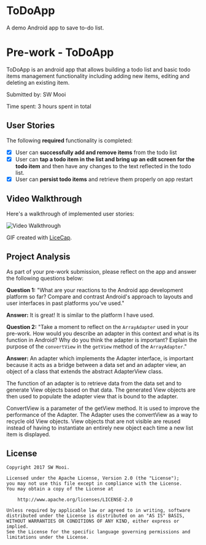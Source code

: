 # ToDoApp
A demo Android app to save to-do list.

# Pre-work - ToDoApp

ToDoApp is an android app that allows building a todo list and basic todo items management functionality including adding new items, editing and deleting an existing item.

Submitted by: SW Mooi

Time spent: 3 hours spent in total

## User Stories

The following **required** functionality is completed:

* [x] User can **successfully add and remove items** from the todo list
* [x] User can **tap a todo item in the list and bring up an edit screen for the todo item** and then have any changes to the text reflected in the todo list.
* [x] User can **persist todo items** and retrieve them properly on app restart

## Video Walkthrough

Here's a walkthrough of implemented user stories:

<img src='https://imgur.com/OXMFYTt.gif' title='Video Walkthrough' width='' alt='Video Walkthrough' />

GIF created with [LiceCap](http://www.cockos.com/licecap/).

## Project Analysis

As part of your pre-work submission, please reflect on the app and answer the following questions below:

**Question 1:** "What are your reactions to the Android app development platform so far? Compare and contrast Android's approach to layouts and user interfaces in past platforms you've used."

**Answer:** It is great! It is similar to the platform I have used.

**Question 2:** "Take a moment to reflect on the `ArrayAdapter` used in your pre-work. How would you describe an adapter in this context and what is its function in Android? Why do you think the adapter is important? Explain the purpose of the `convertView` in the `getView` method of the `ArrayAdapter`."

**Answer:** An adapter which implements the Adapter interface, is important because it acts as a bridge between a data set and an adapter view, an object of a class that extends the abstract AdapterView class. 

The function of an adapter is to retrieve data from the data set and to generate View objects based on that data. The generated View objects are then used to populate the adapter view that is bound to the adapter.

ConvertView is a parameter of the getView method. It is used to improve the performance of the Adapter. The Adapter uses the convertView as a way to recycle old View objects. View objects that are not visible are reused instead of having to instantiate an entirely new object each time a new list item is displayed.


## License

    Copyright 2017 SW Mooi.

    Licensed under the Apache License, Version 2.0 (the "License");
    you may not use this file except in compliance with the License.
    You may obtain a copy of the License at

        http://www.apache.org/licenses/LICENSE-2.0

    Unless required by applicable law or agreed to in writing, software
    distributed under the License is distributed on an "AS IS" BASIS,
    WITHOUT WARRANTIES OR CONDITIONS OF ANY KIND, either express or implied.
    See the License for the specific language governing permissions and
    limitations under the License.
